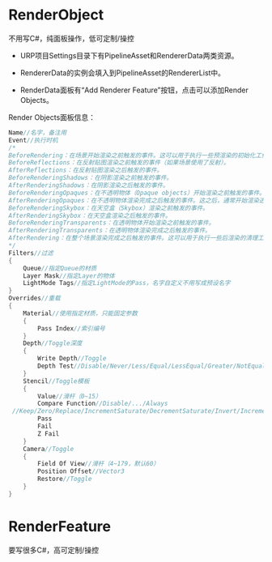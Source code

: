# RenderObject

不用写C#，纯面板操作，低可定制/操控

- URP项目Settings目录下有PipelineAsset和RendererData两类资源。

- RendererData的实例会填入到PipelineAsset的RendererList中。

- RenderData面板有“Add Renderer Feature”按钮，点击可以添加Render Objects。

Render Objects面板信息：

```c
Name//名字，备注用
Event//执行时机
/*
BeforeRendering：在场景开始渲染之前触发的事件。这可以用于执行一些预渲染的初始化工作。
BeforeReflections：在反射贴图渲染之前触发的事件（如果场景使用了反射）。
AfterReflections：在反射贴图渲染之后触发的事件。
BeforeRenderingShadows：在阴影渲染之前触发的事件。
AfterRenderingShadows：在阴影渲染之后触发的事件。
BeforeRenderingOpaques：在不透明物体（Opaque objects）开始渲染之前触发的事件。这通常意味着透明物体（Transparent objects）和半透明物体（Cutout objects）还没有开始渲染。
AfterRenderingOpaques：在不透明物体渲染完成之后触发的事件。这之后，通常开始渲染透明或半透明物体。
BeforeRenderingSkybox：在天空盒（Skybox）渲染之前触发的事件。
AfterRenderingSkybox：在天空盒渲染之后触发的事件。
BeforeRenderingTransparents：在透明物体开始渲染之前触发的事件。
AfterRenderingTransparents：在透明物体渲染完成之后触发的事件。
AfterRendering：在整个场景渲染完成之后触发的事件。这可以用于执行一些后渲染的清理工作。
*/
Filters//过滤
{
	Queue//指定Queue的材质
	Layer Mask//指定Layer的物体
	LightMode Tags//指定LightMode的Pass，名字自定义不用写成预设名字
}
Overrides//重载
{
	Material//使用指定材质，只能固定参数
    {
        Pass Index//索引编号
    }
	Depth//Toggle深度
    {
        Write Depth//Toggle
        Depth Test//Disable/Never/Less/Equal/LessEqual/Greater/NotEqual/GreaterEqual/Always
    }
	Stencil//Toggle模板
    {
        Value//滑杆（0~15）
        Compare Function//Disable/.../Always
 //Keep/Zero/Replace/IncrementSaturate/DecrementSaturate/Invert/IncrementWrap/DecrementWrap
        Pass
        Fail
        Z Fail
    }
	Camera//Toggle
    {
        Field Of View//滑杆（4~179，默认60）
        Position Offset//Vector3
        Restore//Toggle
    }
}

```

# RenderFeature

要写很多C#，高可定制/操控